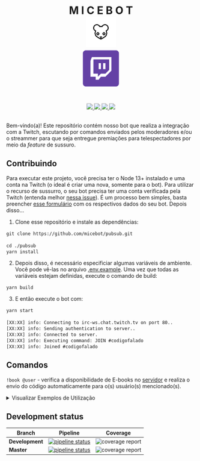 <h1 align='center'>
    M I C E B O T<br>
    <img src='https://raw.githubusercontent.com/micebot/assets/master/images/logo-256x256.png' height="80"><br>
    <img src='https://raw.githubusercontent.com/micebot/assets/master/images/twitch-256x256.png' height="100"><br>
</h1>
<br>
<div align='center'>
    <a href='https://github.com/airbnb/javascript'>
        <img src='https://badgen.net/badge/code%20style/airbnb/ff5a5f?icon=airbnb'/>
    </a>
    <a href='https://github.com/prettier/prettier'>
        <img src="https://img.shields.io/badge/code_style-prettier-ff69b4.svg">
    </a>
    <a href='https://github.com/micebot/pubsub/issues'>
        <img src='https://badgen.net/github/open-issues/micebot/pubsub'>
    </a>
    <a href='https://github.com/micebot/pubsub/commits/development'>
        <img src='https://badgen.net/github/last-commit/micebot/pubsub/development'>
    </a>
</div>
<br>

Bem-vindo(a)! Este repositório contém nosso bot que realiza a integração com a Twitch, escutando por comandos enviados pelos moderadores e/ou o streammer para que seja entregue premiações para telespectadores por meio da *feature* de sussuro.

## Contribuindo

Para executar este projeto, você precisa ter o Node 13+ instalado e uma conta na Twitch (o ideal é criar uma nova, somente para o bot). Para utilizar o recurso de sussurro, o seu bot precisa ter uma conta verificada pela Twitch (entenda melhor [nessa issue](https://github.com/micebot/pubsub/issues/1)). É um processo bem simples, basta preencher [esse formulário](https://dev.twitch.tv/limit-increase) com os respectivos dados do seu bot. Depois disso...

1. Clone esse repositório e instale as dependências:
```
git clone https://github.com/micebot/pubsub.git

cd ./pubsub
yarn install
```

2. Depois disso, é necessário especificiar algumas variáveis de ambiente. Você pode vê-las no arquivo [.env.example](.env.example). Uma vez que todas as variáveis estejam definidas, execute o comando de build:

```
yarn build
```

3. E então execute o bot com:

```
yarn start

[XX:XX] info: Connecting to irc-ws.chat.twitch.tv on port 80..
[XX:XX] info: Sending authentication to server..
[XX:XX] info: Connected to server.
[XX:XX] info: Executing command: JOIN #codigofalado
[XX:XX] info: Joined #codigofalado
```

## Comandos

`!book @user` - verifica a disponibilidade de E-books no [servidor][11] e realiza o envio do código automaticamente para o(s) usuário(s) mencionado(s).

<details>
<summary>Visualizar Exemplos de Utilização</summary>
<p>

```
!book @milaxd                   // somente um usuário.
!book @rn4n @milaxd             // múltiplos usuários.
```
<kbd>![](https://raw.githubusercontent.com/micebot/assets/master/pubsub/usage.gif)</kbd>

</p>
</details>

## Development status

| Branch | Pipeline | Coverage |
| ------ | ----- | ----- |
| **Development** | [![pipeline status][1]][2] | ![coverage report][3] |
| **Master** | [![pipeline status][5]][6] | ![coverage report][7] |

[1]:https://gitlab.com/micebot/pubsub-ci/badges/development/pipeline.svg
[2]:https://gitlab.com/micebot/pubsub-ci/-/pipelines?page=1&scope=all&ref=development
[3]:https://gitlab.com/micebot/pubsub-ci/badges/development/coverage.svg
[5]:https://gitlab.com/micebot/pubsub-ci/badges/master/pipeline.svg
[6]:https://gitlab.com/micebot/pubsub-ci/-/pipelines?page=1&scope=all&ref=master
[7]:https://gitlab.com/micebot/pubsub-ci/badges/master/coverage.svg
[9]:https://github.com/codigofalado/desafio333
[10]:https://www.twitch.tv/codigofalado
[11]:https://github.com/micebot/server
